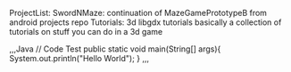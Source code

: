 ProjectList: 
	SwordNMaze: continuation of MazeGamePrototypeB from android projects repo
	Tutorials: 3d libgdx tutorials basically a collection of tutorials on stuff you can do in a 3d game


,,,Java
// Code Test
public static void main(String[] args){
	System.out.println("Hello World");
}
,,,